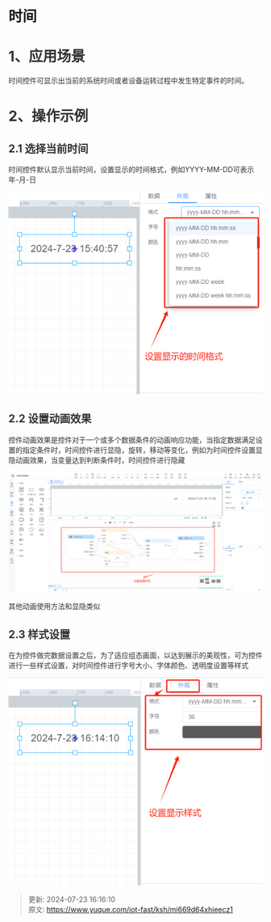 # 时间

# <font style="color:rgb(51, 51, 51);">1、应用场景</font>
<font style="color:rgb(51, 51, 51);">时间控件可显示出当前的系统时间或者设备运转过程中发生特定事件的时间。</font>

# <font style="color:rgb(51, 51, 51);">2、操作示例</font>
## <font style="color:rgb(51, 51, 51);">2.1 选择当前时间</font>
<font style="color:rgb(51, 51, 51);">时间控件默认显示当前时间，设置显示的时间格式，例如YYYY-MM-DD可表示年-月-日</font>

![1721720531144-0e3e3613-0ad7-4cfe-b068-612285f1fdf4.png](./img/bRpfQjJ-gGYxWMXj/1721720531144-0e3e3613-0ad7-4cfe-b068-612285f1fdf4-192038.png)

## <font style="color:rgb(51, 51, 51);">2.2 设置动画效果</font>
<font style="color:rgb(51, 51, 51);">控件动画效果是控件对于一个或多个数据条件的动画响应功能，当指定数据满足设置的指定条件时，时间控件进行显隐，旋转，移动等变化，例如为时间控件设置显隐动画效果，当变量达到判断条件时，时间控件进行隐藏</font>

![1721722336567-c9177ce4-0431-46d8-9e5f-0d889fe7c2ae.png](./img/bRpfQjJ-gGYxWMXj/1721722336567-c9177ce4-0431-46d8-9e5f-0d889fe7c2ae-185735.png)

<font style="color:rgb(51, 51, 51);">其他动画使用方法和显隐类似</font>

## <font style="color:rgb(51, 51, 51);">2.3 样式设置</font>
<font style="color:rgb(51, 51, 51);">在为控件做完数据设置之后，为了适应组态画面，以达到展示的美观性，可为控件进行一些样式设置，对时间控件进行字号大小、字体颜色、透明度设置等样式</font>

![1721722497028-c13a8757-f062-479d-9a33-adaca9ed5971.png](./img/bRpfQjJ-gGYxWMXj/1721722497028-c13a8757-f062-479d-9a33-adaca9ed5971-615457.png)



> 更新: 2024-07-23 16:16:10  
> 原文: <https://www.yuque.com/iot-fast/ksh/mi669d64xhieecz1>